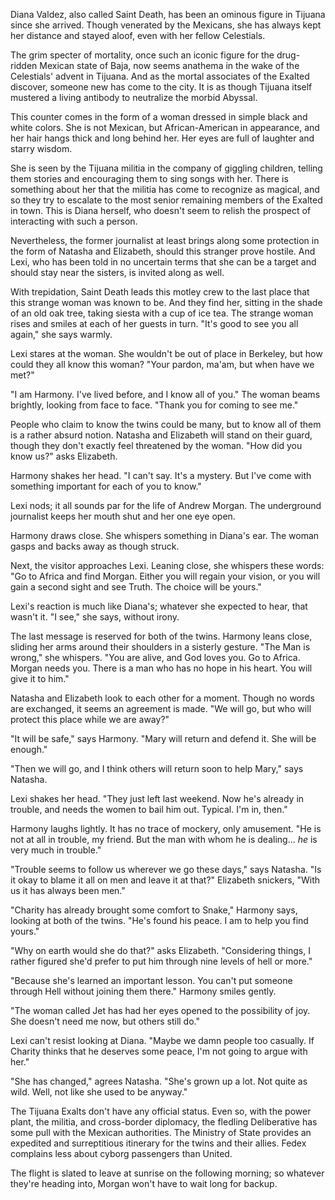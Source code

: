 Diana Valdez, also called Saint Death, has been an ominous figure in Tijuana since she arrived. Though venerated by the Mexicans, she has always kept her distance and stayed aloof, even with her fellow Celestials.

The grim specter of mortality, once such an iconic figure for the drug-ridden Mexican state of Baja, now seems anathema in the wake of the Celestials' advent in Tijuana. And as the mortal associates of the Exalted discover, someone new has come to the city. It is as though Tijuana itself mustered a living antibody to neutralize the morbid Abyssal.

This counter comes in the form of a woman dressed in simple black and white colors. She is not Mexican, but African-American in appearance, and her hair hangs thick and long behind her. Her eyes are full of laughter and starry wisdom.

She is seen by the Tijuana militia in the company of giggling children, telling them stories and encouraging them to sing songs with her. There is something about her that the militia has come to recognize as magical, and so they try to escalate to the most senior remaining members of the Exalted in town. This is Diana herself, who doesn't seem to relish the prospect of interacting with such a person.

Nevertheless, the former journalist at least brings along some protection in the form of Natasha and Elizabeth, should this stranger prove hostile. And Lexi, who has been told in no uncertain terms that she can be a target and should stay near the sisters, is invited along as well.

With trepidation, Saint Death leads this motley crew to the last place that this strange woman was known to be. And they find her, sitting in the shade of an old oak tree, taking siesta with a cup of ice tea. The strange woman rises and smiles at each of her guests in turn. "It's good to see you all again," she says warmly.

Lexi stares at the woman. She wouldn't be out of place in Berkeley, but how could they all know this woman? "Your pardon, ma'am, but when have we met?"

"I am Harmony. I've lived before, and I know all of you." The woman beams brightly, looking from face to face. "Thank you for coming to see me."

People who claim to know the twins could be many, but to know all of them is a rather absurd notion. Natasha and Elizabeth will stand on their guard, though they don't exactly feel threatened by the woman. "How did you know us?" asks Elizabeth.

Harmony shakes her head. "I can't say. It's a mystery. But I've come with something important for each of you to know."

Lexi nods; it all sounds par for the life of Andrew Morgan. The underground journalist keeps her mouth shut and her one eye open.

Harmony draws close. She whispers something in Diana's ear. The woman gasps and backs away as though struck.

Next, the visitor approaches Lexi. Leaning close, she whispers these words: "Go to Africa and find Morgan. Either you will regain your vision, or you will gain a second sight and see Truth. The choice will be yours."

Lexi's reaction is much like Diana's; whatever she expected to hear, that wasn't it. "I see," she says, without irony.

The last message is reserved for both of the twins. Harmony leans close, sliding her arms around their shoulders in a sisterly gesture. "The Man is wrong," she whispers. "You are alive, and God loves you. Go to Africa. Morgan needs you. There is a man who has no hope in his heart. You will give it to him."

Natasha and Elizabeth look to each other for a moment. Though no words are exchanged, it seems an agreement is made. "We will go, but who will protect this place while we are away?"

"It will be safe," says Harmony. "Mary will return and defend it. She will be enough."

"Then we will go, and I think others will return soon to help Mary," says Natasha.

Lexi shakes her head. "They just left last weekend. Now he's already in trouble, and needs the women to bail him out. Typical. I'm in, then."

Harmony laughs lightly. It has no trace of mockery, only amusement. "He is not at all in trouble, my friend. But the man with whom he is dealing... _he_ is very much in trouble."

"Trouble seems to follow us wherever we go these days," says Natasha. "Is it okay to blame it all on men and leave it at that?" Elizabeth snickers, "With us it has always been men."

"Charity has already brought some comfort to Snake," Harmony says, looking at both of the twins. "He's found his peace. I am to help you find yours."

"Why on earth would she do that?" asks Elizabeth. "Considering things, I rather figured she'd prefer to put him through nine levels of hell or more."

"Because she's learned an important lesson. You can't put someone through Hell without joining them there." Harmony smiles gently.

"The woman called Jet has had her eyes opened to the possibility of joy. She doesn't need me now, but others still do."

Lexi can't resist looking at Diana. "Maybe we damn people too casually. If Charity thinks that he deserves some peace, I'm not going to argue with her."

"She has changed," agrees Natasha. "She's grown up a lot. Not quite as wild. Well, not like she used to be anyway."

The Tijuana Exalts don't have any official status. Even so, with the power plant, the militia, and cross-border diplomacy, the fledling Deliberative has some pull with the Mexican authorities. The Ministry of State provides an expedited and surreptitious itinerary for the twins and their allies. Fedex complains less about cyborg passengers than United.

The flight is slated to leave at sunrise on the following morning; so whatever they're heading into, Morgan won't have to wait long for backup.